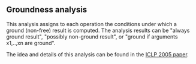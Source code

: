 Groundness analysis
-------------------

This analysis assigns to each operation the conditions under which
a ground (non-free) result is computed. The analysis results can be
"always ground result", "possibly non-ground result",
or "ground if arguments x1,..,xn are ground".

The idea and details of this analysis can be found in the
[ICLP 2005 paper](https://doi.org/10.1007/11562931_21).
